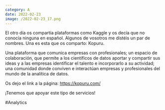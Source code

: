 ```yaml
--- 
category: A 
date: 2022-02-23 
image: /2022-02-23_17.png 
--- 
```


El otro día os compartía plataformas como Kaggle y os decía que no conocía ninguna en español. Algunos de vosotros me distéis un par de nombres. Una es esta que os comparto: Kopuru.

Una plataforma que comunica empresas con profesionales; un espacio de colaboración, que permite a los científicos de datos aportar y compartir sus ideas y a las empresas identificar el talento e incorporarlo a su actividad; una comunidad donde conviven e interactúan empresas y profesionales del mundo de la analítica de datos.

Os dejo el link a la página: https://kopuru.com/

¡Tenemos que apoyar este tipo de servicios!

#Analytics